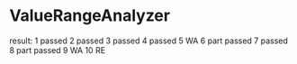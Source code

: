 # ValueRangeAnalyzer

result:
1 passed
2 passed
3 passed
4 passed
5 WA
6 part passed
7 passed
8 part passed
9 WA
10 RE
